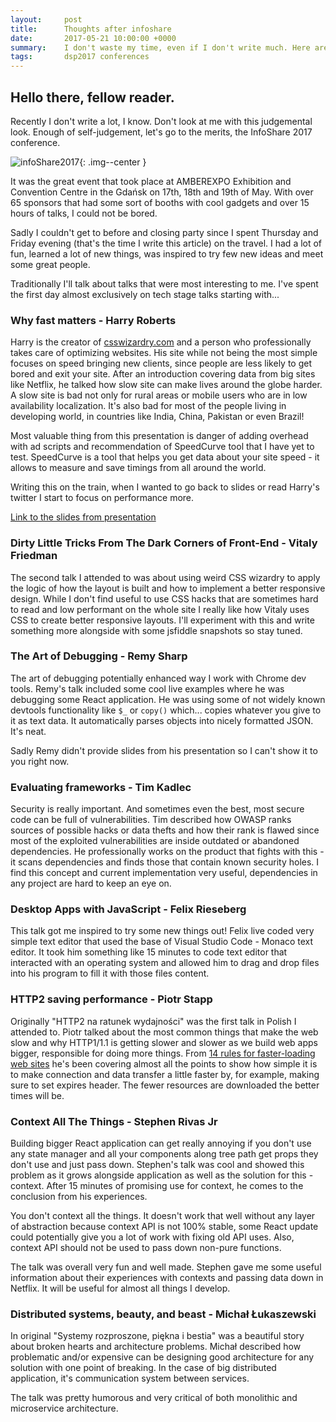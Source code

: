 ```yaml
---
layout:     post
title:      Thoughts after infoshare
date:       2017-05-21 10:00:00 +0000
summary:    I don't waste my time, even if I don't write much. Here are my thoughts after infoShare2017
tags:       dsp2017 conferences
---
```


## Hello there, fellow reader. 

Recently I don't write a lot, I know. Don't look at me with this judgemental look. Enough of self-judgement, let's go to the merits, the InfoShare 2017 conference. 

![infoShare2017](https://i.imgur.com/DNxxfeG.png){: .img--center }

 It was the great event that took place at AMBEREXPO Exhibition and Convention Centre in the Gdańsk on 17th, 18th and 19th of May. With over 65 sponsors that had some sort of booths with cool gadgets and over 15 hours of talks, I could not be bored. 

Sadly I couldn't get to before and closing party since I spent Thursday and Friday evening  (that's the time I write this article)   on the travel. I had a lot of fun, learned a lot of new things, was inspired to try few new ideas and meet some great people.

Traditionally I'll talk about talks that were most interesting to me. I've spent the first day almost exclusively on tech stage talks starting with... 

### Why fast matters - Harry Roberts 

Harry is the creator of [csswizardry.com](csswizardry.com) and a person who professionally takes care of optimizing websites. His site while not being the most simple focuses on speed bringing new clients, since people are less likely to get bored and exit your site. After an introduction covering data from big sites like Netflix, he talked how slow site can make lives around the globe harder. A slow site is bad not only for rural areas or mobile users who are in low availability localization. It's also bad for most of the people living in developing world, in countries like India, China, Pakistan or even Brazil! 

Most valuable thing from this presentation is danger of adding overhead with ad scripts and recommendation of SpeedCurve tool that I have yet to test. SpeedCurve is a tool that helps you get data about your site speed - it allows to measure and save timings from all around the world. 

Writing this on the train, when I wanted to go back to slides or read Harry's twitter I start to focus on performance more. 

[Link to the slides from presentation](https://speakerdeck.com/csswizardry/why-fast-matters)

### Dirty Little Tricks From The Dark Corners of Front-End - Vitaly Friedman

The second talk I attended to was about using weird CSS wizardry to apply the logic of how the layout is built and how to implement a better responsive design. While I don't find useful to use CSS hacks that are sometimes hard to read and low performant on the whole site I really like how Vitaly uses CSS to create better responsive layouts. I'll experiment with this and write something more alongside with some jsfiddle snapshots so stay tuned. 

### The Art of Debugging - Remy Sharp

The art of debugging potentially enhanced way I work with Chrome dev tools. Remy's talk included some cool live examples where he was debugging some React application. He was using some of not widely known devtools functionality like `$_` or `copy()` which... copies whatever you give to it as text data. It automatically parses objects into nicely formatted JSON. It's neat. 

Sadly Remy didn't provide slides from his presentation so I can't show it to you right now. 

### Evaluating frameworks - Tim Kadlec  

Security is really important. And sometimes even the best, most secure code can be full of vulnerabilities. Tim described how OWASP ranks sources of possible hacks or data thefts and how their rank is flawed since most of the exploited vulnerabilities are inside outdated or abandoned dependencies. He professionally works on the product that fights with this - it scans dependencies and finds those that contain known security holes. I find this concept and current implementation very useful, dependencies in any project are hard to keep an eye on. 

### Desktop Apps with JavaScript - Felix Rieseberg

This talk got me inspired to try some new things out! Felix live coded very simple text editor that used the base of Visual Studio Code - Monaco text editor. It took him something like 15 minutes to code text editor that interacted with an operating system and allowed him to drag and drop files into his program to fill it with those files content. 

### HTTP2 saving performance - Piotr Stapp 

Originally "HTTP2 na ratunek wydajności" was the first talk in Polish I attended to. Piotr talked about the most common things that make the web slow and why HTTP1/1.1 is getting slower and slower as we build web apps bigger, responsible for doing more things. From [14 rules for faster-loading web sites](http://stevesouders.com/hpws/rules.php) he's been covering almost all the points to show how simple it is to make connection and data transfer a little faster by, for example, making sure to set expires header. The fewer resources are downloaded the better times will be. 

### Context All The Things - Stephen Rivas Jr

Building bigger React application can get really annoying if you don't use any state manager and all your components along tree path get props they don't use and just pass down. Stephen's talk was cool and showed this problem as it grows alongside application as well as the solution for this - context. After 15 minutes of promising use for context, he comes to the conclusion from his experiences. 

You don't context all the things. It doesn't work that well without any layer of abstraction because context API is not 100% stable, some React update could potentially give you a lot of work with fixing old API uses. Also, context API should not be used to pass down non-pure functions. 

The talk was overall very fun and well made. Stephen gave me some useful information about their experiences with contexts and passing data down in Netflix. It will be useful for almost all things I develop. 

### Distributed systems, beauty, and beast - Michał Łukaszewski

In original "Systemy rozproszone, piękna i bestia" was a beautiful story about broken hearts and architecture problems. Michał described how problematic and/or expensive can be designing good architecture for any solution with one point of breaking. In the case of big distributed application, it's communication system between services. 

The talk was pretty humorous and very critical of both monolithic and microservice architecture. 


